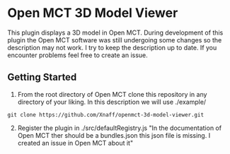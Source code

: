 # Open MCT 3D Model Viewer

This plugin displays a 3D model in Open MCT. During development of this plugin the Open MCT software was still undergoing some changes so the description may not work. I try to keep the description up to date. If you encounter problems feel free to create an issue. 

## Getting Started

1. From the root directory of Open MCT clone this repository in any directory of your liking. In this description we will use ./example/

`git clone https://github.com/Xnaff/openmct-3d-model-viewer.git`

2. Register the plugin in ./src/defaultRegistry.js "In the documentation of Open MCT ther should be a bundles.json this json file is missing. I created an issue in Open MCT about it"
